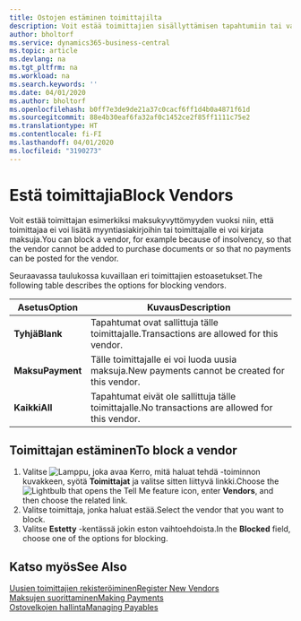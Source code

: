```yaml
---
title: Ostojen estäminen toimittajilta
description: Voit estää toimittajien sisällyttämisen tapahtumiin tai vain estää uudet maksut heille.
author: bholtorf
ms.service: dynamics365-business-central
ms.topic: article
ms.devlang: na
ms.tgt_pltfrm: na
ms.workload: na
ms.search.keywords: ''
ms.date: 04/01/2020
ms.author: bholtorf
ms.openlocfilehash: b0ff7e3de9de21a37c0cacf6ff1d4b0a4871f61d
ms.sourcegitcommit: 88e4b30eaf6fa32af0c1452ce2f85ff1111c75e2
ms.translationtype: HT
ms.contentlocale: fi-FI
ms.lasthandoff: 04/01/2020
ms.locfileid: "3190273"
---
```

# <a name="block-vendors"></a><span data-ttu-id="441e4-103">Estä toimittajia</span><span class="sxs-lookup"><span data-stu-id="441e4-103">Block Vendors</span></span>
<span data-ttu-id="441e4-104">Voit estää toimittajan esimerkiksi maksukyvyttömyyden vuoksi niin, että toimittajaa ei voi lisätä myyntiasiakirjoihin tai toimittajalle ei voi kirjata maksuja.</span><span class="sxs-lookup"><span data-stu-id="441e4-104">You can block a vendor, for example because of insolvency, so that the vendor cannot be added to purchase documents or so that no payments can be posted for the vendor.</span></span>

<span data-ttu-id="441e4-105">Seuraavassa taulukossa kuvaillaan eri toimittajien estoasetukset.</span><span class="sxs-lookup"><span data-stu-id="441e4-105">The following table describes the options for blocking vendors.</span></span>  

|<span data-ttu-id="441e4-106">Asetus</span><span class="sxs-lookup"><span data-stu-id="441e4-106">Option</span></span>|<span data-ttu-id="441e4-107">Kuvaus</span><span class="sxs-lookup"><span data-stu-id="441e4-107">Description</span></span>|  
|--------------------|------------|  
|<span data-ttu-id="441e4-108">**Tyhjä**</span><span class="sxs-lookup"><span data-stu-id="441e4-108">**Blank**</span></span>|<span data-ttu-id="441e4-109">Tapahtumat ovat sallittuja tälle toimittajalle.</span><span class="sxs-lookup"><span data-stu-id="441e4-109">Transactions are allowed for this vendor.</span></span>|
|<span data-ttu-id="441e4-110">**Maksu**</span><span class="sxs-lookup"><span data-stu-id="441e4-110">**Payment**</span></span>|<span data-ttu-id="441e4-111">Tälle toimittajalle ei voi luoda uusia maksuja.</span><span class="sxs-lookup"><span data-stu-id="441e4-111">New payments cannot be created for this vendor.</span></span>|  
|<span data-ttu-id="441e4-112">**Kaikki**</span><span class="sxs-lookup"><span data-stu-id="441e4-112">**All**</span></span>|<span data-ttu-id="441e4-113">Tapahtumat eivät ole sallittuja tälle toimittajalle.</span><span class="sxs-lookup"><span data-stu-id="441e4-113">No transactions are allowed for this vendor.</span></span>|  

## <a name="to-block-a-vendor"></a><span data-ttu-id="441e4-114">Toimittajan estäminen</span><span class="sxs-lookup"><span data-stu-id="441e4-114">To block a vendor</span></span>  
1. <span data-ttu-id="441e4-115">Valitse ![Lamppu, joka avaa Kerro, mitä haluat tehdä -toiminnon](media/ui-search/search_small.png "Kerro, mitä haluat tehdä") kuvakkeen, syötä **Toimittajat** ja valitse sitten liittyvä linkki.</span><span class="sxs-lookup"><span data-stu-id="441e4-115">Choose the ![Lightbulb that opens the Tell Me feature](media/ui-search/search_small.png "Tell me what you want to do") icon, enter **Vendors**, and then choose the related link.</span></span>
2. <span data-ttu-id="441e4-116">Valitse toimittaja, jonka haluat estää.</span><span class="sxs-lookup"><span data-stu-id="441e4-116">Select the vendor that you want to block.</span></span>
3. <span data-ttu-id="441e4-117">Valitse **Estetty** -kentässä jokin eston vaihtoehdoista.</span><span class="sxs-lookup"><span data-stu-id="441e4-117">In the **Blocked** field, choose one of the options for blocking.</span></span>

## <a name="see-also"></a><span data-ttu-id="441e4-118">Katso myös</span><span class="sxs-lookup"><span data-stu-id="441e4-118">See Also</span></span>  
[<span data-ttu-id="441e4-119">Uusien toimittajien rekisteröiminen</span><span class="sxs-lookup"><span data-stu-id="441e4-119">Register New Vendors</span></span>](purchasing-how-register-new-vendors.md)  
[<span data-ttu-id="441e4-120">Maksujen suorittaminen</span><span class="sxs-lookup"><span data-stu-id="441e4-120">Making Payments</span></span>](payables-make-payments.md)  
[<span data-ttu-id="441e4-121">Ostovelkojen hallinta</span><span class="sxs-lookup"><span data-stu-id="441e4-121">Managing Payables</span></span>](payables-manage-payables.md)
